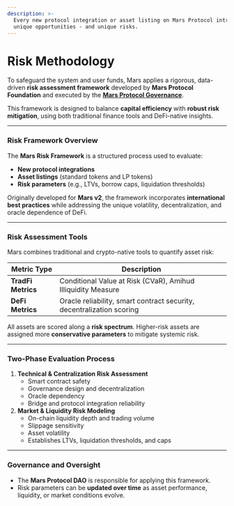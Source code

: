 ```yaml
---
description: >-
  Every new protocol integration or asset listing on Mars Protocol introduces
  unique opportunities - and unique risks.
---
```


# Risk Methodology

To safeguard the system and user funds, Mars applies a rigorous, data-driven **risk assessment framework** developed by **Mars Protocol Foundation** and executed by the [**Mars Protocol Governance**](../governance.md).

This framework is designed to balance **capital efficiency** with **robust risk mitigation**, using both traditional finance tools and DeFi-native insights.

***

### Risk Framework Overview

The **Mars Risk Framework** is a structured process used to evaluate:

* **New protocol integrations**
* **Asset listings** (standard tokens and LP tokens)
* **Risk parameters** (e.g., LTVs, borrow caps, liquidation thresholds)

Originally developed for **Mars v2**, the framework incorporates **international best practices** while addressing the unique volatility, decentralization, and oracle dependence of DeFi.

***

### Risk Assessment Tools

Mars combines traditional and crypto-native tools to quantify asset risk:

| Metric Type        | Description                                                           |
| ------------------ | --------------------------------------------------------------------- |
| **TradFi Metrics** | Conditional Value at Risk (CVaR), Amihud Illiquidity Measure          |
| **DeFi Metrics**   | Oracle reliability, smart contract security, decentralization scoring |

All assets are scored along a **risk spectrum**. Higher-risk assets are assigned more **conservative parameters** to mitigate systemic risk.

***

### Two-Phase Evaluation Process

1. **Technical & Centralization Risk Assessment**
   * Smart contract safety
   * Governance design and decentralization
   * Oracle dependency
   * Bridge and protocol integration reliability
2. **Market & Liquidity Risk Modeling**
   * On-chain liquidity depth and trading volume
   * Slippage sensitivity
   * Asset volatility
   * Establishes LTVs, liquidation thresholds, and caps

***

### Governance and Oversight

* The **Mars Protocol DAO** is responsible for applying this framework.
* Risk parameters can be **updated over time** as asset performance, liquidity, or market conditions evolve.
